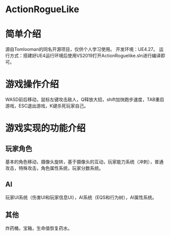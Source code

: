 # ActionRogueLike
简单介绍
======
源自Tomlooman的同名开源项目，仅供个人学习使用。
开发环境：UE4.27。
运行方式：搭建好UE4运行环境后使用VS2019打开ActionRoguelike.sln进行编译即可。

游戏操作介绍
=======
WASD前后移动，鼠标左键攻击敌人，Q释放大招，shift加快跑步速度，TAB重启游戏，ESC退出游戏，K键杀死玩家自己。

游戏实现的功能介绍
=========

玩家角色
------
基本的角色移动，摄像头旋转，基于摄像头的互动，玩家能力系统（冲刺），普通攻击，特殊攻击，角色属性系统，玩家分数系统。

AI
--------
玩家UI系统（伤害UI和玩家信息UI），AI系统（EQS和行为树），AI属性系统。

其他
-------
炸药桶，宝箱，生命值恢复药水。
